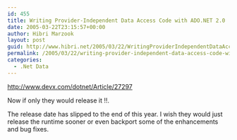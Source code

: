 ```yaml
---
id: 455
title: Writing Provider-Independent Data Access Code with ADO.NET 2.0
date: 2005-03-22T23:15:57+00:00
author: Hibri Marzook
layout: post
guid: http://www.hibri.net/2005/03/22/WritingProviderIndependentDataAccessCodeWithADONET20.aspx
permalink: /2005/03/22/writing-provider-independent-data-access-code-with-ado-net-2-0/
categories:
  - .Net Data
---
```

<http://www.devx.com/dotnet/Article/27297>


  


Now if only they would release it !!.


  


The release date has slipped to the end of this year. I wish they would just release the runtime sooner or even backport some of the enhancements and bug fixes.